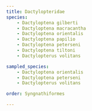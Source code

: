 ```yaml
---
title: Dactylopteridae
species:
    - Dactyloptena gilberti
    - Dactyloptena macracantha
    - Dactyloptena orientalis
    - Dactyloptena papilio
    - Dactyloptena peterseni
    - Dactyloptena tiltoni
    - Dactylopterus volitans

sampled_species:
    - Dactyloptena orientalis
    - Dactyloptena peterseni
    - Dactylopterus volitans

order: Syngnathiformes

---
```

